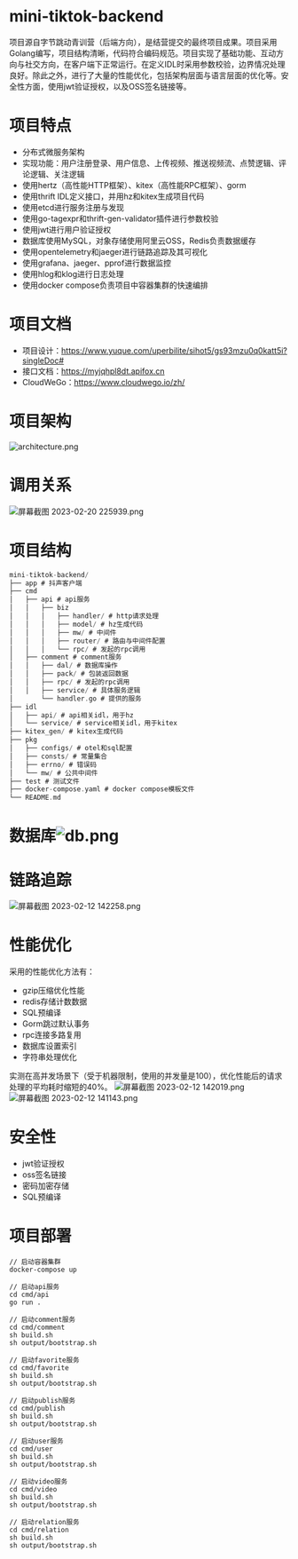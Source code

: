 # mini-tiktok-backend
项目源自字节跳动青训营（后端方向），是结营提交的最终项目成果。项目采用Golang编写，项目结构清晰，代码符合编码规范。项目实现了基础功能、互动方向与社交方向，在客户端下正常运行。在定义IDL时采用参数校验，边界情况处理良好。除此之外，进行了大量的性能优化，包括架构层面与语言层面的优化等。安全性方面，使用jwt验证授权，以及OSS签名链接等。
# 项目特点
- 分布式微服务架构
- 实现功能：用户注册登录、用户信息、上传视频、推送视频流、点赞逻辑、评论逻辑、关注逻辑
- 使用hertz（高性能HTTP框架）、kitex（高性能RPC框架）、gorm
- 使用thrift IDL定义接口，并用hz和kitex生成项目代码
- 使用etcd进行服务注册与发现
- 使用go-tagexpr和thrift-gen-validator插件进行参数校验
- 使用jwt进行用户验证授权
- 数据库使用MySQL，对象存储使用阿里云OSS，Redis负责数据缓存
- 使用opentelemetry和jaeger进行链路追踪及其可视化
- 使用grafana、jaeger、pprof进行数据监控
- 使用hlog和klog进行日志处理
- 使用docker compose负责项目中容器集群的快速编排
# 项目文档
- 项目设计：https://www.yuque.com/uperbilite/sihot5/gs93mzu0q0katt5i?singleDoc#
- 接口文档：https://myjqhpl8dt.apifox.cn
- CloudWeGo：https://www.cloudwego.io/zh/
# 项目架构
![architecture.png](https://cdn.nlark.com/yuque/0/2023/png/12760556/1676980652173-530989e0-7da7-4b49-a86c-e81ae72227a1.png#averageHue=%23f6f6f6&clientId=u13d39cde-b026-4&from=drop&height=405&id=u853db267&name=architecture.png&originHeight=1025&originWidth=1266&originalType=binary&ratio=1.5625&rotation=0&showTitle=false&size=1077792&status=done&style=none&taskId=u5cd658e4-ba42-4767-9d08-4615a810b42&title=&width=500)
# 调用关系
![屏幕截图 2023-02-20 225939.png](https://cdn.nlark.com/yuque/0/2023/png/12760556/1676980656565-d5b293f5-a375-447b-a758-c387505d9674.png#averageHue=%23f6f6f6&clientId=u13d39cde-b026-4&from=drop&height=376&id=uddb2f726&name=%E5%B1%8F%E5%B9%95%E6%88%AA%E5%9B%BE%202023-02-20%20225939.png&originHeight=720&originWidth=957&originalType=binary&ratio=1.5625&rotation=0&showTitle=false&size=118585&status=done&style=none&taskId=u9a92c10b-393e-47d6-a144-fef22d90d7e&title=&width=500)
# 项目结构
```c
mini-tiktok-backend/
├── app # 抖声客户端
├── cmd
│   ├── api # api服务
│   │   ├── biz
│   │   │   ├── handler/ # http请求处理
│   │   │   ├── model/ # hz生成代码
│   │   │   ├── mw/ # 中间件
│   │   │   ├── router/ # 路由与中间件配置
│   │   │   └── rpc/ # 发起的rpc调用
│   ├── comment # comment服务
│   │   ├── dal/ # 数据库操作
│   │   ├── pack/ # 包装返回数据
│   │   ├── rpc/ # 发起的rpc调用
│   │   ├── service/ # 具体服务逻辑
│       └── handler.go # 提供的服务
├── idl
│   ├── api/ # api相关idl，用于hz
│   └── service/ # service相关idl，用于kitex
├── kitex_gen/ # kitex生成代码
├── pkg
│   ├── configs/ # otel和sql配置
│   ├── consts/ # 常量集合
│   ├── errno/ # 错误码
│   └── mw/ # 公共中间件
├── test # 测试文件
├── docker-compose.yaml # docker compose模板文件
└── README.md
```
# 数据库![db.png](https://cdn.nlark.com/yuque/0/2023/png/12760556/1676980664780-c8e77ddc-65d5-4617-b109-52f4506a1622.png#averageHue=%23fbfafa&clientId=u13d39cde-b026-4&from=drop&height=496&id=u6b84181a&name=db.png&originHeight=656&originWidth=992&originalType=binary&ratio=1.5625&rotation=0&showTitle=false&size=239337&status=done&style=none&taskId=uc4720c45-736c-45c0-b63c-cb6a8937396&title=&width=750)
# 链路追踪
![屏幕截图 2023-02-12 142258.png](https://cdn.nlark.com/yuque/0/2023/png/12760556/1676182994708-a438f3d0-09a4-4fda-9753-c78cfde347b4.png#averageHue=%23f8f4f1&clientId=uddb70f32-1692-4&from=drop&height=417&id=u15a29ff5&name=%E5%B1%8F%E5%B9%95%E6%88%AA%E5%9B%BE%202023-02-12%20142258.png&originHeight=792&originWidth=1898&originalType=binary&ratio=1.5625&rotation=0&showTitle=false&size=122013&status=done&style=none&taskId=u37624a37-006d-49a3-bb08-54f4b15c8ba&title=&width=1000)
# 性能优化
采用的性能优化方法有：
- gzip压缩优化性能
- redis存储计数数据
- SQL预编译
- Gorm跳过默认事务
- rpc连接多路复用
- 数据库设置索引
- 字符串处理优化

实测在高并发场景下（受于机器限制，使用的并发量是100），优化性能后的请求处理的平均耗时缩短的40%。
![屏幕截图 2023-02-12 142019.png](https://cdn.nlark.com/yuque/0/2023/png/12760556/1676182834716-f953acfd-8ceb-4563-8fcb-d03927b87078.png#averageHue=%23fefefe&clientId=uddb70f32-1692-4&from=drop&height=221&id=uab5c79dd&name=%E5%B1%8F%E5%B9%95%E6%88%AA%E5%9B%BE%202023-02-12%20142019.png&originHeight=327&originWidth=1478&originalType=binary&ratio=1.5625&rotation=0&showTitle=false&size=33249&status=done&style=none&taskId=u5c73927f-97bf-4822-a517-b72e905a2b8&title=&width=1000)
![屏幕截图 2023-02-12 141143.png](https://cdn.nlark.com/yuque/0/2023/png/12760556/1676182834717-8d25acc1-15ad-415e-961e-366370a5b048.png#averageHue=%23fefefe&clientId=uddb70f32-1692-4&from=drop&height=218&id=uff7a3052&name=%E5%B1%8F%E5%B9%95%E6%88%AA%E5%9B%BE%202023-02-12%20141143.png&originHeight=322&originWidth=1477&originalType=binary&ratio=1.5625&rotation=0&showTitle=false&size=32876&status=done&style=none&taskId=u3564a00c-273c-4158-bf1b-824373fb206&title=&width=1000)
# 安全性
- jwt验证授权
- oss签名链接
- 密码加密存储
- SQL预编译
# 项目部署
```
// 启动容器集群
docker-compose up

// 启动api服务
cd cmd/api
go run .

// 启动comment服务
cd cmd/comment
sh build.sh
sh output/bootstrap.sh

// 启动favorite服务
cd cmd/favorite
sh build.sh
sh output/bootstrap.sh

// 启动publish服务
cd cmd/publish
sh build.sh
sh output/bootstrap.sh

// 启动user服务
cd cmd/user
sh build.sh
sh output/bootstrap.sh

// 启动video服务
cd cmd/video
sh build.sh
sh output/bootstrap.sh

// 启动relation服务
cd cmd/relation
sh build.sh
sh output/bootstrap.sh
```
